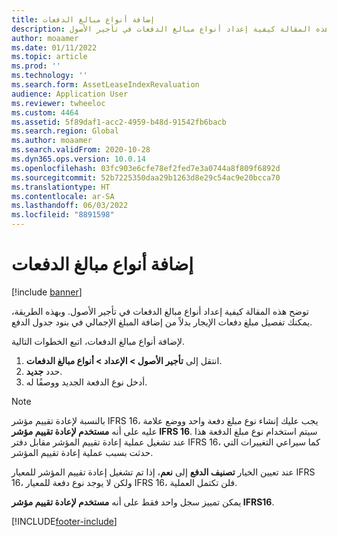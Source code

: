 ```yaml
---
title: إضافة أنواع مبالغ الدفعات
description: توضح هذه المقالة كيفية إعداد أنواع مبالغ الدفعات في تأجير الأصول.
author: moaamer
ms.date: 01/11/2022
ms.topic: article
ms.prod: ''
ms.technology: ''
ms.search.form: AssetLeaseIndexRevaluation
audience: Application User
ms.reviewer: twheeloc
ms.custom: 4464
ms.assetid: 5f89daf1-acc2-4959-b48d-91542fb6bacb
ms.search.region: Global
ms.author: moaamer
ms.search.validFrom: 2020-10-28
ms.dyn365.ops.version: 10.0.14
ms.openlocfilehash: 03fc903e6cfe78ef2fed7e3a0744a8f809f6892d
ms.sourcegitcommit: 52b7225350daa29b1263d8e29c54ac9e20bcca70
ms.translationtype: HT
ms.contentlocale: ar-SA
ms.lasthandoff: 06/03/2022
ms.locfileid: "8891598"
---
```

# <a name="add-payment-amount-types"></a>إضافة أنواع مبالغ الدفعات

[!include [banner](../includes/banner.md)]

توضح هذه المقالة كيفية إعداد أنواع مبالغ الدفعات في تأجير الأصول. وبهذه الطريقة، يمكنك تفصيل مبلغ دفعات الإيجار بدلاً من إضافة المبلغ الإجمالي في بنود جدول الدفع.

لإضافة أنواع مبالغ الدفعات، اتبع الخطوات التالية.

1. انتقل إلى **تأجير الأصول \> الإعداد \> أنواع مبالغ الدفعات**.
2. حدد **جديد**.
3. أدخل نوع الدفعة الجديد ووصفًا له.

> [!NOTE]
> بالنسبة لإعادة تقييم مؤشر IFRS 16، يجب عليك إنشاء نوع مبلغ دفعة واحد ووضع علامة عليه على أنه **مستخدم لإعادة تقييم مؤشر IFRS 16**. سيتم استخدام نوع مبلغ الدفعة هذا عند تشغيل عملية إعادة تقييم المؤشر مقابل دفتر IFRS 16، كما سيراعي التغييرات التي حدثت بسبب عملية إعادة تقييم المؤشر.
>
> عند تعيين الخيار **تصنيف الدفع** إلى **نعم**، إذا تم تشغيل إعادة تقييم المؤشر للمعيار IFRS 16، ولكن لا يوجد نوع دفعة للمعيار IFRS 16، فلن تكتمل العملية.

يمكن تمييز سجل واحد فقط على أنه **مستخدم لإعادة تقييم مؤشر IFRS16‬**.

[!INCLUDE[footer-include](../../includes/footer-banner.md)]
